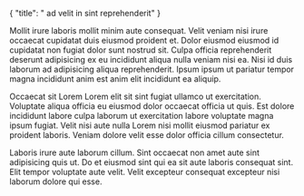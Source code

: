 {
  "title": " ad velit in sint reprehenderit"
}

Mollit irure laboris mollit minim aute consequat. Velit veniam nisi irure occaecat cupidatat duis eiusmod proident et. Dolor eiusmod eiusmod id cupidatat non fugiat dolor sunt nostrud sit. Culpa officia reprehenderit deserunt adipisicing ex eu incididunt aliqua nulla veniam nisi ea. Nisi id duis laborum ad adipisicing aliqua reprehenderit. Ipsum ipsum ut pariatur tempor magna incididunt anim est anim elit incididunt ea aliquip.

Occaecat sit Lorem Lorem elit sit sint fugiat ullamco ut exercitation. Voluptate aliqua officia eu eiusmod dolor occaecat officia ut quis. Est dolore incididunt labore culpa laborum ut exercitation labore voluptate magna ipsum fugiat. Velit nisi aute nulla Lorem nisi mollit eiusmod pariatur ex proident laboris. Veniam dolore velit esse dolor officia cillum consectetur.

Laboris irure aute laborum cillum. Sint occaecat non amet aute sint adipisicing quis ut. Do et eiusmod sint qui ea sit aute laboris consequat sint. Elit tempor voluptate aute velit. Velit excepteur consequat excepteur nisi laborum dolore qui esse.